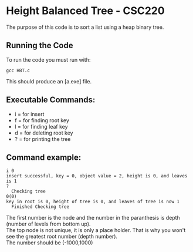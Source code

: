 # Height Balanced Tree - CSC220

The purpose of this code is to sort a list using a heap binary tree.

## Running the Code

To run the code you must run with:
```
gcc HBT.c
```
This should produce an [a.exe] file.

## Executable Commands:

* i = for insert
* f = for finding root key
* l = for finding leaf key
* d = for deleting root key
* ? = for printing the tree

## Command example:

```
i 0
insert successful, key = 0, object value = 2, height is 0, and leaves is 1
?
  Checking tree
0(0)
key in root is 0, height of tree is 0, and leaves of tree is now 1
  Finished Checking tree
```
The first number is the node and the number in the paranthesis is depth (number of levels from bottom up).  
The top node is not unique, it is only a place holder. That is why you won't see the greatest root number (depth number).  
The number should be (-1000,1000)

